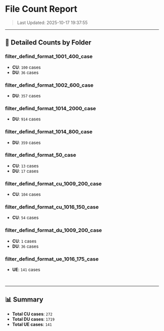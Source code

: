 # File Count Report
> Last Updated: 2025-10-17 19:37:55

---

## 📁 Detailed Counts by Folder

### filter_defind_format_1001_400_case
- **CU**: `100` cases
- **DU**: `36` cases

### filter_defind_format_1002_600_case
- **DU**: `357` cases

### filter_defind_format_1014_2000_case
- **DU**: `914` cases

### filter_defind_format_1014_800_case
- **DU**: `359` cases

### filter_defind_format_50_case
- **CU**: `13` cases
- **DU**: `17` cases

### filter_defind_format_cu_1009_200_case
- **CU**: `104` cases

### filter_defind_format_cu_1016_150_case
- **CU**: `54` cases

### filter_defind_format_du_1009_200_case
- **CU**: `1` cases
- **DU**: `36` cases

### filter_defind_format_ue_1016_175_case
- **UE**: `141` cases

<br>

---

## 📊 Summary
- **Total CU cases**: `272`
- **Total DU cases**: `1719`
- **Total UE cases**: `141`